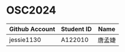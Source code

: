 # OSC2024

| Github Account | Student ID | Name      |
|----------------|------------|-----------|
| jessie1130     | A122010    | 唐孟婕     |
